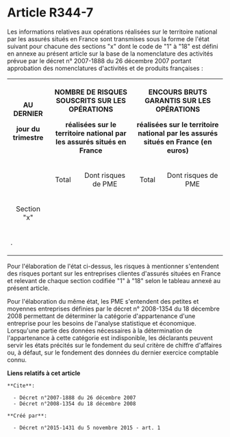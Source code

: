 # Article R344-7

Les informations relatives aux opérations réalisées sur le territoire national par les assurés situés en France sont
transmises sous la forme de l'état suivant pour chacune des sections "x" dont le code de "1" à "18" est défini en annexe au
présent article sur la base de la nomenclature des activités prévue par le décret n° 2007-1888 du 26 décembre 2007 portant
approbation des nomenclatures d'activités et de produits françaises : 

<table>
  <tbody>
    <tr>
      <th>

AU DERNIER 

jour du trimestre 

</th>
      <th colspan="2">

NOMBRE DE RISQUES SOUSCRITS SUR LES OPÉRATIONS 

réalisées sur le territoire national par les assurés situés en France 

</th>
      <th colspan="2">

ENCOURS BRUTS GARANTIS SUR LES OPÉRATIONS 

réalisées sur le territoire national par les assurés situés en France (en euros) 

</th>
    </tr>
    <tr>
      <td align="left">
      </td><td align="center" valign="middle">

Total 

</td>
      <td align="center" valign="middle">

Dont risques de PME 

</td>
      <td valign="middle" align="center">

Total 

</td>
      <td align="center" valign="middle">

Dont risques de PME 

</td>
    </tr>
    <tr>
      <td align="center" valign="middle">

Section "x" 

</td>
      <td align="left" valign="middle">
      </td><td align="left" valign="middle">
      </td><td valign="middle" align="left">
      </td><td align="left" valign="middle">
    </td></tr>
    <tr>
      <td valign="middle" align="left" colspan="5">

.

</td>
    </tr>
  </tbody>
</table>

Pour l'élaboration de l'état ci-dessus, les risques à mentionner s'entendent des risques portant sur les entreprises clientes
d'assurés situées en France et relevant de chaque section codifiée "1" à "18" selon le tableau annexé au présent article. 

Pour l'élaboration du même état, les PME s'entendent des petites et moyennes entreprises définies par le décret n° 2008-1354
du 18 décembre 2008 permettant de déterminer la catégorie d'appartenance d'une entreprise pour les besoins de l'analyse
statistique et économique. Lorsqu'une partie des données nécessaires à la détermination de l'appartenance à cette catégorie
est indisponible, les déclarants peuvent servir les états précités sur le fondement du seul critère de chiffre d'affaires ou,
à défaut, sur le fondement des données du dernier exercice comptable connu.

**Liens relatifs à cet article**

	**Cite**:

	  - Décret n°2007-1888 du 26 décembre 2007
	  - Décret n°2008-1354 du 18 décembre 2008

	**Créé par**:

	  - Décret n°2015-1431 du 5 novembre 2015 - art. 1
